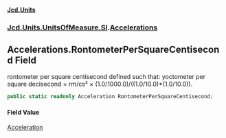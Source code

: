 #### [Jcd.Units](index.md 'index')
### [Jcd.Units.UnitsOfMeasure.SI](Jcd.Units.UnitsOfMeasure.SI.md 'Jcd.Units.UnitsOfMeasure.SI').[Accelerations](Accelerations.md 'Jcd.Units.UnitsOfMeasure.SI.Accelerations')

## Accelerations.RontometerPerSquareCentisecond Field

rontometer per square centisecond defined such that: yoctometer per square decisecond = rm/cs² ×
(1.0/1000.0)/((1.0/10.0)*(1.0/10.0)).

```csharp
public static readonly Acceleration RontometerPerSquareCentisecond;
```

#### Field Value
[Acceleration](Acceleration.md 'Jcd.Units.UnitTypes.Acceleration')